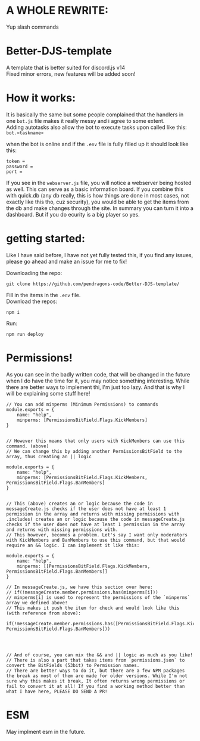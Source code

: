 # A WHOLE REWRITE:
Yup slash commands


















# Better-DJS-template
A template that is better suited for discord.js v14                   
Fixed minor errors, new features will be added soon!

# How it works: 
It is basically the same but some people complained that the handlers in one `bot.js` file makes it really messy and i agree to some extent.      
Adding autotasks also allow the bot to execute tasks upon called like this: `bot.<taskname>`       
    
when the bot is online and if the `.env` file is fully filled up it should look like this:        
```
token = 
password =
port =
```

If you see in the `webserver.js` file, you will notice a webserver being hosted as well. This can serve as a basic information board.
If you combine this with quick.db (any db really, this is how things are done in most cases, not exactly like this tho, cuz security), you would be able to get the items from the db and make changes through the site. In summary you can turn it into a dashboard. But if you do ecurity is a big player so yes.


# getting started:
Like I have said before, I have not yet fully tested this, if you find any issues, please go ahead and make an issue for me to fix!       

Downloading the repo:
```
git clone https://github.com/pendragons-code/Better-DJS-template/
```

Fill in the items in the `.env` file.           
Download the repos:
```
npm i
```

Run:
```
npm run deploy
```

# Permissions!
As you can see in the badly written code, that will be changed in the future when I do have the time for it, you may notice something interesting. While there are better ways to implement thi, I'm just too lazy. And that is why I will be explaining some stuff here!
```
// You can add minperms (Minimum Permissions) to commands
module.exports = {
	name: "help",
	minperms: [PermissionsBitField.Flags.KickMembers]
}


// However this means that only users with KickMembers can use this command. (above)
// We can change this by adding another PermissionsBitField to the array, thus creating an || logic

module.exports = {
	name: "help",
	minperms: [PermissionsBitField.Flags.KickMembers, PermissionsBitField.Flags.BanMembers]
}


// This (above) creates an or logic because the code in messageCreate.js checks if the user does not have at least 1 permission in the array and returns with missing permissions with .includes( creates an or logic because the code in messageCreate.js checks if the user does not have at least 1 permission in the array and returns with missing permissions with.
// This however, becomes a problem. Let's say I want only moderators with KickMembers and BanMembers to use this command, but that would require an && logic. I can implement it like this:

module.exports = {
	name: "help",
	minperms: [[PermissionsBitField.Flags.KickMembers, PermissionsBitField.Flags.BanMembers]]
}

// In messageCreate.js, we have this section over here:
// if(!messageCreate.member.permissions.has(minperms[i]))
// minperms[i] is used to represent the permissions of the `minperms` array we defined above!
// This makes it push the item for check and would look like this (with reference from above):

if(!messageCreate.member.permissions.has([PermissionsBitField.Flags.KickMembers, PermissionsBitField.Flags.BanMembers]))




// And of course, you can mix the && and || logic as much as you like!
// There is also a part that takes items from `permissions.json` to convert the BitFields (53bit) to Permission names.
// There are better ways to do it, but there are a few NPM packages the break as most of them are made for older versions. While I'm not sure why this makes it break, It often returns wrong permissions or fail to convert it at all! If you find a working method better than what I have here, PLEASE DO SEND A PR!
```




# ESM
May implment esm in the future.
